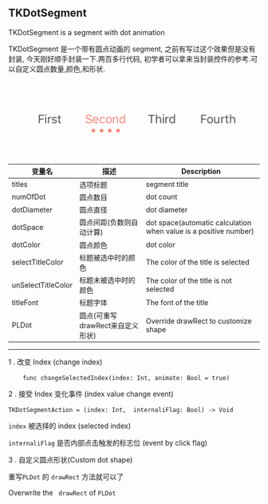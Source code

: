 ## TKDotSegment

TKDotSegment is a segment with dot animation

TKDotSegment 是一个带有圆点动画的 segment, 之前有写过这个效果但是没有封装, 今天刚好顺手封装一下.两百多行代码, 初学者可以拿来当封装控件的参考.可以自定义圆点数量,颜色,和形状.

![image](https://raw.githubusercontent.com/TBXark/TKDotSegment/master/demo.gif)

|变量名|描述|Description|
|---|---|---|
|titles|选项标题|segment title|
|numOfDot|圆点数目| dot count|
|dotDiameter|圆点直径|dot diameter|
|dotSpace|圆点间距(负数则自动计算)|dot space(automatic calculation when value is a positive number)|
|dotColor|圆点颜色|dot color|
|selectTitleColor|标题被选中时的颜色|The color of the title is selected|
|unSelectTitleColor|标题未被选中时的颜色|The color of the title is not selected|
|titleFont|标题字体|The  font of the title |
|PLDot|圆点(可重写drawRect来自定义形状)|Override drawRect to customize shape|


---
1 . 改变 Index (change index)

```
    func changeSelectedIndex(index: Int, animate: Bool = true) 
```

2 . 接受 Index 变化事件 (index value change event)

```
TKDotSegmentAction = (index: Int,  internaliFlag: Bool) -> Void

```

`index` 被选择的 index (selected index)

`internaliFlag` 是否内部点击触发的标志位 (event by click flag)

3 . 自定义圆点形状(Custom dot shape)

重写`PLDot` 的 `drawRect` 方法就可以了

Overwrite the ` drawRect`  of ` PLDot ` 



